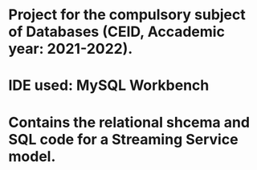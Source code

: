 # Project for the compulsory subject of Databases (CEID, Accademic year: 2021-2022).
# IDE used: MySQL Workbench
# Contains the relational shcema and SQL code for a Streaming Service model.
